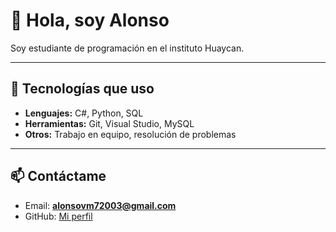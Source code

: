 # 👋 Hola, soy Alonso
Soy estudiante de programación en el instituto Huaycan.

---

## 🚀 Tecnologías que uso
- **Lenguajes:** C#, Python, SQL  
- **Herramientas:** Git, Visual Studio, MySQL  
- **Otros:** Trabajo en equipo, resolución de problemas  

---

## 📫 Contáctame
- Email: **alonsovm72003@gmail.com**  
- GitHub: [Mi perfil]((https://github.com/alonsovm-git))  

